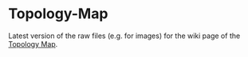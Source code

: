 # Topology-Map
Latest version of the raw files (e.g. for images) for the wiki page of the [Topology Map](http://www.opennms.org/wiki/TopologyMap).
